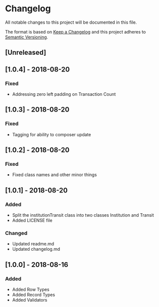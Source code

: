 # Changelog
All notable changes to this project will be documented in this file.

The format is based on [Keep a Changelog](http://keepachangelog.com/en/1.0.0/)
and this project adheres to [Semantic Versioning](http://semver.org/spec/v2.0.0.html).

## [Unreleased]

## [1.0.4] - 2018-08-20
### Fixed
- Addressing zero left padding on Transaction Count

## [1.0.3] - 2018-08-20
### Fixed
- Tagging for ability to composer update

## [1.0.2] - 2018-08-20
### Fixed
- Fixed class names and other minor things

## [1.0.1] - 2018-08-20
### Added
- Split the institutionTransit class into two classes Institution and Transit
- Added LICENSE file

### Changed
- Updated readme.md
- Updated changelog.md 

## [1.0.0] - 2018-08-16
### Added
- Added Row Types 
- Added Record Types
- Added Validators